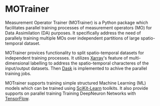 # MOTrainer

Measurement Operator Trainer (MOTrainer) is a Python package which facilitates parallel training processes of measurement operators (MO) for Data Assimilation (DA) purposes. It specifically address the need of parallely training multiple MOs over independent partitions of large spatio-temporal dataset.

MOTrainer provices functionality to split spatio-temporal datasets for independent training processes. It utilizes [Xarray](https://docs.xarray.dev/en/stable/index.html)'s feature of multi-dimensional labelling to address the spatio-temporal characteres of the input/output datasets. Then [Dask](https://www.dask.org/) is implemented to achive the parallel training jobs.  

MOTrainer supports training simple structured Machine Learning (ML) models which can be trained using [SciKit-Learn](https://scikit-learn.org/stable/index.html) toolkits. It also provide supports on parallel training Training DeepNeuron Networks with [TensorFlow](https://www.tensorflow.org/).